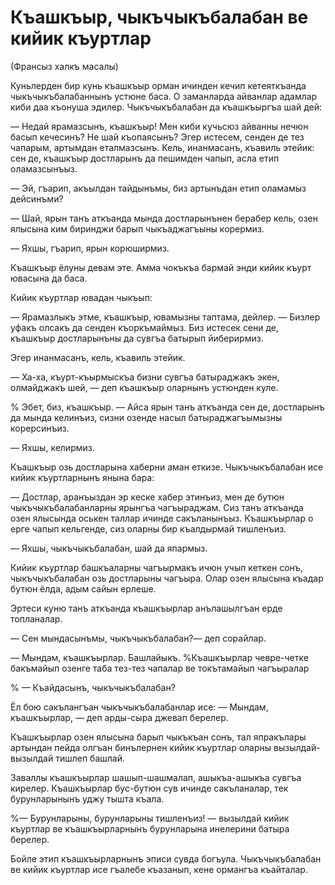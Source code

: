# Къашкъыр, чыкъчыкъбалабан ве кийик къуртлар

(Франсыз халкъ масалы)

Куньлерден бир кунь къашкъыр орман ичинден кечип кетеяткъанда чыкъчыкъбалабаннынъ устюне баса.
О заманларда айванлар адамлар киби даа къонуша эдилер.
Чыкъчыкъбалабан да къашкъыргъа шай дей:

— Недай ярамазсынъ, къашкъыр!
Мен киби кучьсюз айванны нечюн басып кечесинъ?
Не шай къопаясынъ?
Эгер истесем, сенден де тез чапарым, артымдан еталмазсынъ.
Кель, инанмасанъ, къавиль этейик: сен де, къашкъыр достларынъ да пешимден чапып, асла етип оламазсынъыз.

— Эй, гъарип, акъылдан тайдынъмы, биз артынъдан етип оламамыз дейсинъми?

— Шай, ярын танъ аткъанда мында достларынънен берабер кель, озен ялысына ким биринджи барып чыкъаджагъыны корермиз.

— Яхшы, гъарип, ярын корюширмиз.

Къашкъыр ёлуны девам эте.
Амма чокъкъа бармай энди кийик къурт ювасына да баса.

Кийик къуртлар ювадан чыкъып:

— Ярамазлыкъ этме, къашкъыр, ювамызны таптама, дейлер.
— Бизлер уфакъ олсакъ да сенден къоркъмаймыз.
Биз истесек сени де, къашкъыр достларынъны да сувгъа батырып йиберирмиз.

Эгер инанмасанъ, кель, къавиль этейик.

— Ха-ха, къурт-къырмыскъа бизни сувгъа батыраджакъ экен, олмайджакъ шей, — деп къашкъыр оларнынъ устюнден куле.

% Эбет, биз, къашкъыр.
— Айса ярын танъ аткъанда сен де, достларынъ да мында келинъиз, сизни озенде насыл батыраджагъымызны корерсинъиз.

— Яхшы, келирмиз.

Къашкъыр озь достларына хаберни аман еткизе.
Чыкъчыкъбалабан исе кийик къуртларнынъ янына бара:

— Достлар, аранъыздан эр кеске хабер этинъиз, мен де бутюн чыкъчыкъбалабанларны ярынгъа чагъыраджам.
Сиз танъ аткъанда озен ялысында оськен таллар ичинде сакъланынъыз.
Къашкъырлар о ерге чапып кельгенде, сиз оларны бир къалдырмай тишленъиз.

— Яхшы, чыкъчыкъбалабан, шай да япармыз.

Кийик къуртлар башкъаларны чагъырмакъ ичюн учып кеткен сонъ, чыкъчыкъбалабан озь достларыны чагъыра.
Олар озен ялысына къадар бутюн ёлда, адым сайын ерлеше.

Эртеси куню танъ аткъанда къашкъырлар анълашылгъан ерде топланалар.

— Сен мындасынъмы, чыкъчыкъбалабан?— деп сорайлар.

— Мындам, къашкъырлар.
Башлайыкъ.
%Къашкъырлар чевре-четке бакъмайып озенге таба тез-тез чапалар ве токътамайып чагъыралар

% — Къайдасынъ, чыкъчыкъбалабан?

Ёл бою сакълангъан чыкъчыкъбалабанлар исе:
— Мындам, къашкъырлар, — деп арды-сыра джевап берелер.

Къашкъырлар озен ялысына барып чыкъкъан сонъ, тал япракълары артындан пейда олгъан бинълернен кийик къуртлар оларны вызылдай-вызылдай тишлеп башлай.

Заваллы къашкъырлар шашып-шашмалап, ашыкъа-ашыкъа сувгъа кирелер.
Къашкъырлар бус-бутюн сув ичинде сакъланалар, тек бурунларынынъ уджу тышта къала.

%— Бурунларыны, бурунларыны тишленъиз! — вызылдай кийик къуртлар ве къашкъырларнынъ бурунларына инелерини батыра берелер.

Бойле этип къашкъырларнынъ эписи сувда богъула.
Чыкъчыкъбалабан ве кийик къуртлар исе гъалебе къазанып, кене ормангъа къайталар.

